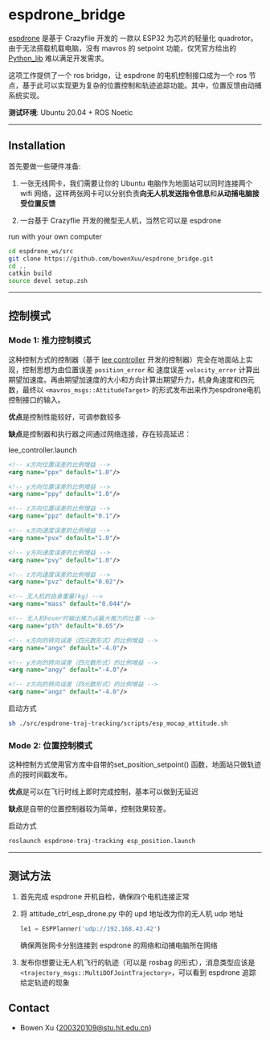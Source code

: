 # espdrone_bridge

[espdrone](https://espressif-docs.readthedocs-hosted.com/projects/espressif-esp-drone/en/latest/gettingstarted.html) 是基于 Crazyflie 开发的 一款以 ESP32 为芯片的轻量化 quadrotor。由于无法搭载机载电脑，没有 mavros 的 setpoint 功能，仅凭官方给出的 [Python_lib](https://github.com/leeebo/crazyflie-lib-python/tree/esp-drone) 难以满足开发需求。

这项工作提供了一个 ros bridge，让 espdrone 的电机控制接口成为一个 ros 节点，基于此可以实现更为复杂的位置控制和轨迹追踪功能。其中，位置反馈由动捕系统实现。

**测试环境**: Ubuntu 20.04 + ROS Noetic

---

## Installation
首先要做一些硬件准备:

1. 一张无线网卡，我们需要让你的 Ubuntu 电脑作为地面站可以同时连接两个 wifi 网络，这样两张网卡可以分别负责**向无人机发送指令信息**和**从动捕电脑接受位置反馈**

2. 一台基于 Crazyflie 开发的微型无人机，当然它可以是 espdrone

run with your own computer
```bash
cd espdrone_ws/src
git clone https://github.com/bowenXuu/espdrone_bridge.git
cd ..
catkin build
source devel setup.zsh
```
---

## 控制模式
### Mode 1:  推力控制模式 

这种控制方式的控制器（基于 [lee controller](https://github.com/ethz-asl/rotors_simulator/tree/master/rotors_control) 开发的控制器）完全在地面站上实现，控制思想为由位置误差 `position_error` 和 速度误差 `velocity_error` 计算出期望加速度。再由期望加速度的大小和方向计算出期望升力，机身角速度和四元数，最终以 `<mavros_msgs::AttitudeTarget>` 的形式发布出来作为espdrone电机控制接口的输入。

**优点**是控制性能较好，可调参数较多

**缺点**是控制器和执行器之间通过网络连接，存在较高延迟：

lee_controller.launch
```XML
<!-- x方向位置误差的比例增益 -->
<arg name="ppx" default="1.0"/> 

<!-- y方向位置误差的比例增益 -->
<arg name="ppy" default="1.0"/>

<!-- z方向位置误差的比例增益 -->
<arg name="ppz" default="0.1"/>

<!-- x方向速度误差的比例增益 -->
<arg name="pvx" default="1.0"/>

<!-- y方向速度误差的比例增益 -->
<arg name="pvy" default="1.0"/>

<!-- z方向速度误差的比例增益 -->
<arg name="pvz" default="0.02"/>

<!-- 无人机的自身重量(kg) -->
<arg name="mass" default="0.044"/>

<!-- 无人机hover时输出推力占最大推力的比重 -->
<arg name="pth" default="0.65"/>

<!-- x方向的转向误差（四元数形式）的比例增益 -->
<arg name="angx" default="-4.0"/>

<!-- y方向的转向误差（四元数形式）的比例增益 -->
<arg name="angy" default="-4.0"/>

<!-- z方向的转向误差（四元数形式）的比例增益 -->
<arg name="angz" default="-4.0"/>
```
启动方式
```bash
sh ./src/espdrone-traj-tracking/scripts/esp_mocap_attitude.sh
```
### Mode 2:  位置控制模式
这种控制方式使用官方库中自带的set_position_setpoint() 函数，地面站只做轨迹点的按时间戳发布。

**优点**是可以在飞行时线上即时完成控制，基本可以做到无延迟

**缺点**是自带的位置控制器较为简单，控制效果较差。

启动方式

```bash
roslaunch espdrone-traj-tracking esp_position.launch
```

---

## 测试方法
1. 首先完成 espdrone 开机自检，确保四个电机连接正常

2. 将 attitude_ctrl_esp_drone.py 中的 upd 地址改为你的无人机 udp 地址

    ```python
    le1 = ESPPlanner('udp://192.168.43.42')
    ```
    确保两张网卡分别连接到 espdrone 的网络和动捕电脑所在网络
3. 发布你想要让无人机飞行的轨迹（可以是 rosbag 的形式），消息类型应该是`<trajectory_msgs::MultiDOFJointTrajectory>`，可以看到 espdrone 追踪给定轨迹的现象

## Contact
- Bowen Xu {[200320109@stu.hit.edu.cn]()}
